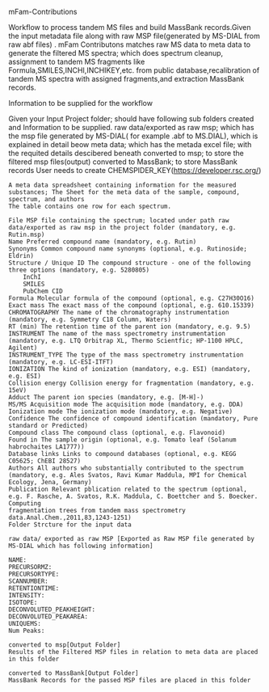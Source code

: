 mFam-Contributions

Workflow to process tandem MS files and build MassBank records.Given the input metadata file along with raw MSP file(generated by MS-DIAL from raw abf files) . mFam Contributons matches raw MS data to meta data to generate the filtered MS spectra; which does spectrum cleanup, assignment to tandem MS fragments like Formula,SMILES,INCHI,INCHIKEY,etc. from public database,recalibration of tandem MS spectra with assigned fragments,and extraction MassBank records.

Information to be supplied for the workflow

Given your Input Project folder; should have following sub folders created and Information to be supplied.
raw data/exported as raw msp; which has the msp file generated by MS-DIAL( for example .abf to MS.DIAL), which is explained in detail beow
meta data; which has the metada excel file; with the requited details descibered beneath
converted to msp; to store the filtered msp files(output)
converted to MassBank; to store MassBank records
User needs to create CHEMSPIDER_KEY(https://developer.rsc.org/)
    
    A meta data spreadsheet containing information for the measured substances; The Sheet for the meta data of the sample, compound, spectrum, and authors
    The table contains one row for each spectrum.
    
    File MSP file containing the spectrum; located under path raw data/exported as raw msp in the project folder (mandatory, e.g. Rutin.msp)
    Name Preferred compound name (mandatory, e.g. Rutin)
    Synonyms Common compound name synonyms (optional, e.g. Rutinoside; Eldrin)
    Structure / Unique ID The compound structure - one of the following three options (mandatory, e.g. 5280805)
        InChI
        SMILES
        PubChem CID
    Formula Molecular formula of the compound (optional, e.g. C27H30O16)
    Exact mass The exact mass of the compound (optional, e.g. 610.15339)
    CHROMATOGRAPHY The name of the chromatography instrumentation (mandatory, e.g. Symmetry C18 Column, Waters)
    RT (min) The retention time of the parent ion (mandatory, e.g. 9.5)
    INSTRUMENT The name of the mass spectrometry instrumentation (mandatory, e.g. LTQ Orbitrap XL, Thermo Scientfic; HP-1100 HPLC, Agilent)
    INSTRUMENT_TYPE The type of the mass spectrometry instrumentation (mandatory, e.g. LC-ESI-ITFT)
    IONIZATION The kind of ionization (mandatory, e.g. ESI) (mandatory, e.g. ESI)
    Collision energy Collision energy for fragmentation (mandatory, e.g. 15eV)
    Adduct The parent ion species (mandatory, e.g. [M-H]-)
    MS/MS Acquisition mode The acquisition mode (mandatory, e.g. DDA)
    Ionization mode The ionization mode (mandatory, e.g. Negative)
    Confidence The confidence of compound identification (mandatory, Pure standard or Predicted)
    Compound class The compound class (optional, e.g. Flavonoid)
    Found in The sample origin (optional, e.g. Tomato leaf (Solanum habrochaites LA1777))
    Database links Links to compound databases (optional, e.g. KEGG C05625; ChEBI 28527)
    Authors All authors who substantially contributed to the spectrum (mandatory, e.g. Ales Svatos, Ravi Kumar Maddula, MPI for Chemical Ecology, Jena, Germany)
    Publication Relevant pblication related to the spectrum (optional, e.g. F. Rasche, A. Svatos, R.K. Maddula, C. Boettcher and S. Boecker. Computing
    fragmentation trees from tandem mass spectrometry data.Anal.Chem.,2011,83,1243-1251) 
    Folder Strcture for the input data
    
    raw data/ exported as raw MSP [Exported as Raw MSP file generated by MS-DIAL which has following information]
    
    NAME:
    PRECURSORMZ: 
    PRECURSORTYPE:
    SCANNUMBER:
    RETENTIONTIME:
    INTENSITY:
    ISOTOPE:
    DECONVOLUTED_PEAKHEIGHT:
    DECONVOLUTED_PEAKAREA:
    UNIQUEMS:
    Num Peaks:
    
    converted to msp[Output Folder]
    Results of the Filtered MSP files in relation to meta data are placed in this folder 
    
    converted to MassBank[Output Folder]
    MassBank Records for the passed MSP files are placed in this folder
    





